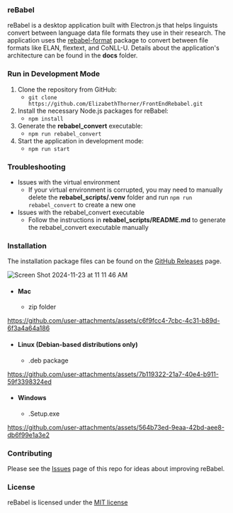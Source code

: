 ### reBabel

reBabel is a desktop application built with Electron.js that helps linguists convert between language data file formats they use in their research. The application uses the [rebabel-format](https://github.com/mr-martian/rebabel-format) package to convert between file formats like ELAN, flextext, and CoNLL-U. Details about the application's architecture can be found in the **docs** folder.

### Run in Development Mode
1. Clone the repository from GitHub:
    - `git clone https://github.com/ElizabethThorner/FrontEndRebabel.git`
2. Install the necessary Node.js packages for reBabel:
    - `npm install`
3. Generate the **rebabel_convert** executable:
    - `npm run rebabel_convert`
4. Start the application in development mode:
    - `npm run start`

### Troubleshooting
- Issues with the virtual environment
    - If your virtual environment is corrupted, you may need to manually delete the **rebabel_scripts/.venv** folder and run `npm run rebabel_convert` to create a new one
- Issues with the rebabel_convert executable
    - Follow the instructions in **rebabel_scripts/README.md** to generate the rebabel_convert executable manually

### Installation 

The installation package files can be found on the [GitHub Releases](https://github.com/ElizabethThorner/FrontEndRebabel/releases) page. 

![Screen Shot 2024-11-23 at 11 11 46 AM](https://github.com/user-attachments/assets/18742676-8500-4565-a03b-7c437ea27b58)

- #### Mac 
  - zip folder

https://github.com/user-attachments/assets/c6f9fcc4-7cbc-4c31-b89d-6f3a4a64a186

- #### Linux (Debian-based distributions only)
  - .deb package

https://github.com/user-attachments/assets/7b119322-21a7-40e4-b911-59f3398324ed

- #### Windows 
  - .Setup.exe

https://github.com/user-attachments/assets/564b73ed-9eaa-42bd-aee8-db6f99e1a3e2

### Contributing

Please see the [Issues](https://github.com/ElizabethThorner/FrontEndRebabel/issues) page of this repo for ideas about improving reBabel.

### License
reBabel is licensed under the [MIT license](./LICENSE.txt)
